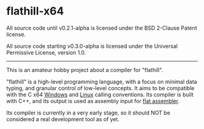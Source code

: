 # flathill-x64

All source code until v0.2.1-alpha is licensed under the BSD 2-Clause Patent license.

All source code starting v0.3.0-alpha is licensed under the Universal Permissive License, version 1.0.

---

This is an amateur hobby project about a compiler for "flathill".

"flathill" is a high-level programming language, with a focus on minimal data typing, and granular control of low-level concepts. It aims to be compatible with the C x64 [Windows](https://docs.microsoft.com/en-us/cpp/build/x64-calling-convention?view=vs-2019) and [Linux](https://courses.cs.washington.edu/courses/cse378/10au/sections/Section1_recap.pdf) calling conventions. Its compiler is built with C++, and its output is used as assembly input for [flat assembler](flatassembler.net).

Its compiler is currently in a very early stage, so it should NOT be considered a real development tool as of yet.
